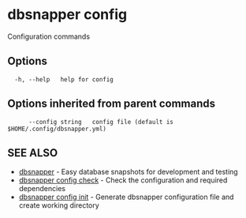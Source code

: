 # dbsnapper config

Configuration commands

## Options

```
  -h, --help   help for config
```

## Options inherited from parent commands

```
      --config string   config file (default is $HOME/.config/dbsnapper.yml)
```

## SEE ALSO

* [dbsnapper](/cmd/dbsnapper/)	 - Easy database snapshots for development and testing
* [dbsnapper config check](/cmd/dbsnapper_config_check/)	 - Check the configuration and required dependencies
* [dbsnapper config init](/cmd/dbsnapper_config_init/)	 - Generate dbsnapper configuration file and create working directory

